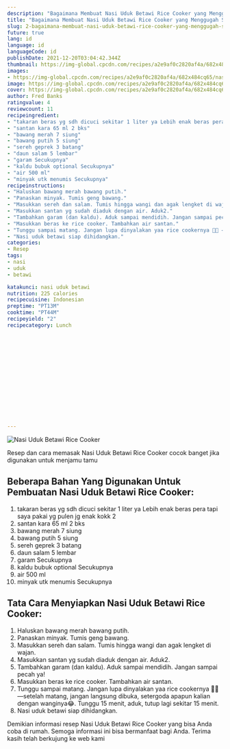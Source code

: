 ```yaml
---
description: "Bagaimana Membuat Nasi Uduk Betawi Rice Cooker yang Menggugah Selera"
title: "Bagaimana Membuat Nasi Uduk Betawi Rice Cooker yang Menggugah Selera"
slug: 2-bagaimana-membuat-nasi-uduk-betawi-rice-cooker-yang-menggugah-selera
future: true
lang: id
language: id
languageCode: id
publishDate: 2021-12-20T03:04:42.344Z 
thumbnail: https://img-global.cpcdn.com/recipes/a2e9af0c2820af4a/682x484cq65/nasi-uduk-betawi-rice-cooker-foto-resep-utama.webp
images:
- https://img-global.cpcdn.com/recipes/a2e9af0c2820af4a/682x484cq65/nasi-uduk-betawi-rice-cooker-foto-resep-utama.webp
image: https://img-global.cpcdn.com/recipes/a2e9af0c2820af4a/682x484cq65/nasi-uduk-betawi-rice-cooker-foto-resep-utama.webp
cover: https://img-global.cpcdn.com/recipes/a2e9af0c2820af4a/682x484cq65/nasi-uduk-betawi-rice-cooker-foto-resep-utama.webp
author: Fred Banks
ratingvalue: 4
reviewcount: 11
recipeingredient:
- "takaran beras yg sdh dicuci sekitar 1 liter ya Lebih enak beras pera tapi saya pakai yg pulen jg enak kokk 2"
- "santan kara 65 ml 2 bks"
- "bawang merah 7 siung"
- "bawang putih 5 siung"
- "sereh geprek 3 batang"
- "daun salam 5 lembar"
- "garam Secukupnya"
- "kaldu bubuk optional Secukupnya"
- "air 500 ml"
- "minyak utk menumis Secukupnya"
recipeinstructions:
- "Haluskan bawang merah bawang putih."
- "Panaskan minyak. Tumis geng bawang."
- "Masukkan sereh dan salam. Tumis hingga wangi dan agak lengket di wajan."
- "Masukkan santan yg sudah diaduk dengan air. Aduk2."
- "Tambahkan garam (dan kaldu). Aduk sampai mendidih. Jangan sampai pecah ya!"
- "Masukkan beras ke rice cooker. Tambahkan air santan."
- "Tunggu sampai matang. Jangan lupa dinyalakan yaa rice cookernya 🤭😂 —setelah matang, jangan langsung dibuka, setergoda apapun kalian dengan wanginya😂. Tunggu 15 menit, aduk, tutup lagi sekitar 15 menit."
- "Nasi uduk betawi siap dihidangkan."
categories:
- Resep
tags:
- nasi
- uduk
- betawi

katakunci: nasi uduk betawi 
nutrition: 225 calories
recipecuisine: Indonesian
preptime: "PT13M"
cooktime: "PT44M"
recipeyield: "2"
recipecategory: Lunch


     
    
    
    
    
    
    
    
    
    
    
      
    
---
```



![Nasi Uduk Betawi Rice Cooker](https://img-global.cpcdn.com/recipes/a2e9af0c2820af4a/682x484cq65/nasi-uduk-betawi-rice-cooker-foto-resep-utama.webp)

Resep dan cara memasak  Nasi Uduk Betawi Rice Cooker cocok banget jika digunakan untuk menjamu tamu

<!--inarticleads1-->

## Beberapa Bahan Yang Digunakan Untuk Pembuatan Nasi Uduk Betawi Rice Cooker:

1. takaran beras yg sdh dicuci sekitar 1 liter ya Lebih enak beras pera tapi saya pakai yg pulen jg enak kokk 2
1. santan kara 65 ml 2 bks
1. bawang merah 7 siung
1. bawang putih 5 siung
1. sereh geprek 3 batang
1. daun salam 5 lembar
1. garam Secukupnya
1. kaldu bubuk optional Secukupnya
1. air 500 ml
1. minyak utk menumis Secukupnya



<!--inarticleads2-->

## Tata Cara Menyiapkan Nasi Uduk Betawi Rice Cooker:

1. Haluskan bawang merah bawang putih.
1. Panaskan minyak. Tumis geng bawang.
1. Masukkan sereh dan salam. Tumis hingga wangi dan agak lengket di wajan.
1. Masukkan santan yg sudah diaduk dengan air. Aduk2.
1. Tambahkan garam (dan kaldu). Aduk sampai mendidih. Jangan sampai pecah ya!
1. Masukkan beras ke rice cooker. Tambahkan air santan.
1. Tunggu sampai matang. Jangan lupa dinyalakan yaa rice cookernya 🤭😂 —setelah matang, jangan langsung dibuka, setergoda apapun kalian dengan wanginya😂. Tunggu 15 menit, aduk, tutup lagi sekitar 15 menit.
1. Nasi uduk betawi siap dihidangkan.




Demikian informasi  resep Nasi Uduk Betawi Rice Cooker   yang bisa Anda coba di rumah. Semoga informasi ini bisa bermanfaat bagi Anda. Terima kasih telah berkujung ke web kami
